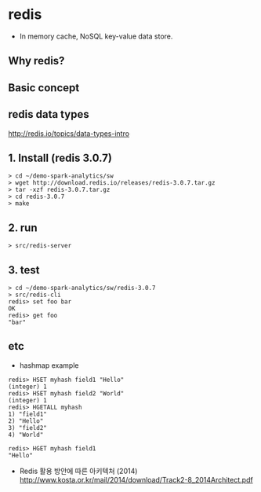 # redis
- In memory cache, NoSQL key-value data store.

## Why redis?

## Basic concept

## redis data types
http://redis.io/topics/data-types-intro

## 1. Install (redis 3.0.7)
```
> cd ~/demo-spark-analytics/sw
> wget http://download.redis.io/releases/redis-3.0.7.tar.gz
> tar -xzf redis-3.0.7.tar.gz
> cd redis-3.0.7
> make
```

## 2. run 
```
> src/redis-server
```


## 3. test
```
> cd ~/demo-spark-analytics/sw/redis-3.0.7
> src/redis-cli
redis> set foo bar
OK
redis> get foo
"bar"
```

## etc
- hashmap example
```
redis> HSET myhash field1 "Hello"
(integer) 1
redis> HSET myhash field2 "World"
(integer) 1
redis> HGETALL myhash
1) "field1"
2) "Hello"
3) "field2"
4) "World"

redis> HGET myhash field1
"Hello"
```

- Redis 활용 방안에 따른 아키텍처 (2014)
http://www.kosta.or.kr/mail/2014/download/Track2-8_2014Architect.pdf
